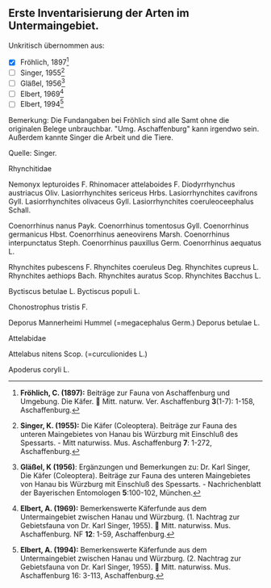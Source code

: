 ## Erste Inventarisierung der Arten im Untermaingebiet.

Unkritisch übernommen aus:

- [X] Fröhlich, 1897[^1]
- [ ] Singer, 1955[^2]
- [ ] Gläßel, 1956[^3]
- [ ] Elbert, 1969[^4]
- [ ] Elbert, 1994[^5]

Bemerkung: Die Fundangaben bei Fröhlich sind alle Samt ohne die originalen Belege unbrauchbar. "Umg. Aschaffenburg" kann irgendwo sein. Außerdem kannte Singer die Arbeit und die Tiere.


Quelle: Singer.

Rhynchitidae

Nemonyx lepturoides F.
Rhinomacer attelaboides F.
Diodyrrhynchus austriacus Oliv.
Lasiorrhynchites sericeus Hrbs.
Lasiorrhynchites cavifrons Gyll.
Lasiorrhynchites olivaceus Gyll.
Lasiorrhynchites coeruleoceephalus Schall.

Coenorrhinus nanus Payk.
Coenorrhinus tomentosus Gyll.
Coenorrhinus germanicus Hbst.
Coenorrhinus aeneovirens Marsh.
Coenorrhinus interpunctatus Steph.
Coenorrhinus pauxillus Germ.
Coenorrhinus aequatus L.

Rhynchites pubescens F.
Rhynchites coeruleus Deg.
Rhynchites cupreus L.
Rhynchites aethiops Bach.
Rhynchites auratus Scop.
Rhynchites Bacchus L.

Byctiscus betulae L.
Byctiscus populi L.

Chonostrophus tristis F.

Deporus Mannerheimi Hummel (=megacephalus Germ.)
Deporus betulae L.

Attelabidae

Attelabus nitens Scop. (=curculionides L.)

Apoderus coryli L.






[^1]: __Fröhlich, C. (1897):__ Beiträge zur Fauna von Aschaffenburg und Umgebung. Die Käfer.  Mitt. naturw. Ver. Aschaffenburg __3__(1-7): 1-158, Aschaffenburg. 
[^2]: __Singer, K. (1955):__ Die Käfer (Coleoptera). Beiträge zur Fauna des unteren Maingebietes von Hanau bis Würzburg mit Einschluß des Spessarts. - Mitt naturwiss. Mus. Aschaffenburg __7__: 1-272, Aschaffenburg.
[^3]: __Gläßel, K (1956)__: Ergänzungen und Bemerkungen zu: Dr. Karl Singer, Die Käfer (Coleoptera). Beiträge zur Fauna des unteren Maingebietes von Hanau bis Würzburg mit Einschluß des Spessarts. - Nachrichenblatt der Bayerischen Entomologen __5__:100-102, München.
[^4]: __Elbert, A. (1969):__ Bemerkenswerte Käferfunde aus dem Untermaingebiet zwischen Hanau und Würzburg. (1. Nachtrag zur Gebietsfauna von Dr. Karl Singer, 1955).  Mitt. naturwiss. Mus. Aschaffenburg. NF __12__: 1-59, Aschaffenburg.
[^5]: __Elbert, A. (1994):__ Bemerkenswerte Käferfunde aus dem Untermaingebiet zwischen Hanau und Würzburg. (2. Nachtrag zur Gebietsfauna von Dr. Karl Singer, 1955).  Mitt. naturwiss. Mus. Aschaffenburg 16: 3-113, Aschaffenburg.

